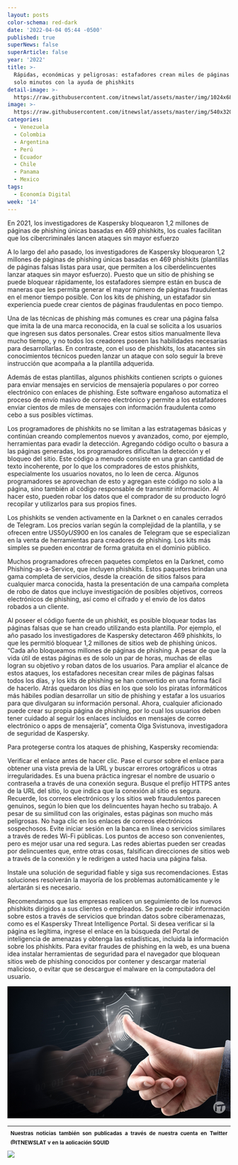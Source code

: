 ```yaml
---
layout: posts
color-schema: red-dark
date: '2022-04-04 05:44 -0500'
published: true
superNews: false
superArticle: false
year: '2022'
title: >-
  Rápidas, económicas y peligrosas: estafadores crean miles de páginas falsas en
  solo minutos con la ayuda de phishkits
detail-image: >-
  https://raw.githubusercontent.com/itnewslat/assets/master/img/1024x680/seguridad-virtual-g.jpg
image: >-
  https://raw.githubusercontent.com/itnewslat/assets/master/img/540x320/seguridad-virtual-p.jpg
categories:
  - Venezuela
  - Colombia
  - Argentina
  - Perú
  - Ecuador
  - Chile
  - Panama
  - Mexico
tags:
  - Economía Digital
week: '14'
---
```

En 2021, los investigadores de Kaspersky bloquearon 1,2 millones de páginas de phishing únicas basadas en 469 phishkits, los cuales facilitan que los cibercriminales lancen ataques sin mayor esfuerzo

A lo largo del año pasado, los investigadores de Kaspersky bloquearon 1,2 millones de páginas de phishing únicas basadas en 469 phishkits (plantillas de páginas falsas listas para usar, que permiten a los ciberdelincuentes lanzar ataques sin mayor esfuerzo). Puesto que un sitio de phishing se puede bloquear rápidamente, los estafadores siempre están en busca de maneras que les permita generar el mayor número de páginas fraudulentas en el menor tiempo posible. Con los kits de phishing, un estafador sin experiencia puede crear cientos de páginas fraudulentas en poco tiempo.
 
Una de las técnicas de phishing más comunes es crear una página falsa que imita la de una marca reconocida, en la cual se solicita a los usuarios que ingresen sus datos personales. Crear estos sitios manualmente lleva mucho tiempo, y no todos los creadores poseen las habilidades necesarias para desarrollarlas. En contraste, con el uso de phishkits, los atacantes sin conocimientos técnicos pueden lanzar un ataque con solo seguir la breve instrucción que acompaña a la plantilla adquerida.
 
Además de estas plantillas, algunos phishkits contienen scripts o guiones para enviar mensajes en servicios de mensajería populares o por correo electrónico con enlaces de phishing. Este software engañoso automatiza el proceso de envío masivo de correo electrónico y permite a los estafadores enviar cientos de miles de mensajes con información fraudulenta como cebo a sus posibles víctimas.
 
Los programadores de phishkits no se limitan a las estratagemas básicas y continúan creando complementos nuevos y avanzados, como, por ejemplo, herramientas para evadir la detección. Agregando código oculto o basura a las páginas generadas, los programadores dificultan la detección y el bloqueo del sitio.
Este código a menudo consiste en una gran cantidad de texto incoherente, por lo que los compradores de estos phishkits, especialmente los usuarios novatos, no lo leen de cerca. Algunos programadores se aprovechan de esto y agregan este código no solo a la página, sino también al código responsable de transmitir información. Al hacer esto, pueden robar los datos que el comprador de su producto logró recopilar y utilizarlos para sus propios fines.

Los phishkits se venden activamente en la Darknet o en canales cerrados de Telegram. Los precios varían según la complejidad de la plantilla, y se ofrecen entre US$50 y US$900 en los canales de Telegram que se especializan en la venta de herramientas para creadores de phishing. Los kits más simples se pueden encontrar de forma gratuita en el dominio público.

Muchos programadores ofrecen paquetes completos en la Darknet, como Phishing-as-a-Service, que incluyen phishkits. Estos paquetes brindan una gama completa de servicios, desde la creación de sitios falsos para cualquier marca conocida, hasta la presentación de una campaña completa de robo de datos que incluye investigación de posibles objetivos, correos electrónicos de phishing, así como el cifrado y el envío de los datos robados a un cliente.
 
Al poseer el código fuente de un phishkit, es posible bloquear todas las páginas falsas que se han creado utilizando esta plantilla. Por ejemplo, el año pasado los investigadores de Kaspersky detectaron 469 phishkits, lo que les permitió bloquear 1,2 millones de sitios web de phishing únicos.
“Cada año bloqueamos millones de páginas de phishing. A pesar de que la vida útil de estas páginas es de solo un par de horas, muchas de ellas logran su objetivo y roban datos de los usuarios. Para ampliar el alcance de estos ataques, los estafadores necesitan crear miles de páginas falsas todos los días, y los kits de phishing se han convertido en una forma fácil de hacerlo. Atrás quedaron los días en los que solo los piratas informáticos más hábiles podían desarrollar un sitio de phishing y estafar a los usuarios para que divulgaran su información personal. Ahora, cualquier aficionado puede crear su propia página de phishing, por lo cual los usuarios deben tener cuidado al seguir los enlaces incluidos en mensajes de correo electrónico o apps de mensajería”, comenta Olga Svistunova, investigadora de seguridad de Kaspersky.

Para protegerse contra los ataques de phishing, Kaspersky recomienda:

Verificar el enlace antes de hacer clic. Pase el cursor sobre el enlace para obtener una vista previa de la URL y buscar errores ortográficos u otras irregularidades.
Es una buena práctica ingresar el nombre de usuario o contraseña a través de una conexión segura. Busque el prefijo HTTPS antes de la URL del sitio, lo que indica que la conexión al sitio es segura.
Recuerde, los correos electrónicos y los sitios web fraudulentos parecen genuinos, según lo bien que los delincuentes hayan hecho su trabajo. A pesar de su similitud con las originales, estas páginas son mucho más peligrosas. No haga clic en los enlaces de correos electrónicos sospechosos.
Evite iniciar sesión en la banca en línea o servicios similares a través de redes Wi-Fi públicas. Los puntos de acceso son convenientes, pero es mejor usar una red segura. Las redes abiertas pueden ser creadas por delincuentes que, entre otras cosas, falsifican direcciones de sitios web a través de la conexión y le redirigen a usted hacia una página falsa.

Instale una solución de seguridad fiable y siga sus recomendaciones. Estas soluciones resolverán la mayoría de los problemas automáticamente y le alertarán si es necesario.

Recomendamos que las empresas realicen un seguimiento de los nuevos phishkits dirigidos a sus clientes o empleados. Se puede recibir información sobre estos a través de servicios que brindan datos sobre ciberamenazas, como es el Kaspersky Threat Intelligence Portal. Si desea verificar si la página es legítima, ingrese el enlace en la búsqueda del Portal de inteligencia de amenazas y obtenga las estadísticas, incluida la información sobre los phishkits.
Para evitar fraudes de phishing en la web, es una buena idea instalar herramientas de seguridad para el navegador que bloquean sitios web de phishing conocidos por contener y descargar material malicioso, o evitar que se descargue el malware en la computadora del usuario.

![](https://raw.githubusercontent.com/itnewslat/assets/master/img/540x320/seguridad-virtual-p.jpg)

<table style="height: 42px;" width="569">
<tbody>
<tr>
<td style="text-align: justify;"><sub><strong>Nuestras noticias también son publicadas a través de nuestra cuenta en Twitter <a href="https://twitter.com/itnewslat?lang=es">@ITNEWSLAT</a> y en la aplicación <a href="https://squidapp.co/en/">SQUID</a></strong></sub></td>
</tr>
</tbody>
</table>

<img src="https://tracker.metricool.com/c3po.jpg?hash=56f88a41e39ab42c063cc51676587a04"/>